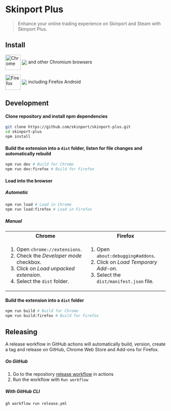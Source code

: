 # Skinport Plus

> Enhance your online trading experience on Skinport and Steam with Skinport Plus.

## Install

[link-chrome]: https://chrome.google.com/webstore/detail/skinport-plus/lmaokgcdiccpfgacillojaojkfpdfeej 'Version published on Chrome Web Store'
[link-firefox]: https://addons.mozilla.org/firefox/addon/skinport-plus/ 'Version published on Mozilla Add-ons'

[<img src="https://raw.githubusercontent.com/alrra/browser-logos/90fdf03c/src/chrome/chrome.svg" width="48" alt="Chrome" valign="middle">][link-chrome] [<img valign="middle" src="https://img.shields.io/chrome-web-store/v/lmaokgcdiccpfgacillojaojkfpdfeej.svg?label=%20">][link-chrome] and other Chromium browsers

[<img src="https://raw.githubusercontent.com/alrra/browser-logos/90fdf03c/src/firefox/firefox.svg" width="48" alt="Firefox" valign="middle">][link-firefox] [<img valign="middle" src="https://img.shields.io/amo/v/skinport-plus.svg?label=%20">][link-firefox] including Firefox Android

## Development

#### Clone repository and install npm dependencies

```sh
git clone https://github.com/skinport/skinport-plus.git
cd skinport-plus
npm install
```

#### Build the extension into a `dist` folder, listen for file changes and automatically rebuild

```sh
npm run dev # Build for Chrome
npm run dev:firefox # Build for Firefox
```

#### Load into the browser

##### Automatic

```sh
npm run load # Load in Chrome
npm run load:firefox # Load in Firefox
```

##### Manual

<table>
  <tr>
    <th>Chrome</th>
    <th>Firefox</th>
  </tr>
  <tr>
    <td width="50%">
      <ol>
        <li>Open <code>chrome://extensions</code>.</li>
        <li>Check the <i>Developer mode</i> checkbox.</li>
        <li>Click on <i>Load unpacked extension</i>.</li>
        <li>Select the <code>dist</code> folder.</li>
      </ol>
    </td>
    <td width="50%">
      <ol>
        <li>Open <code>about:debugging#addons</code>.</li>
        <li>Click on <i>Load Temporary Add-on</i>.</li>
        <li>Select the <code>dist/manifest.json</code> file.</li>
      </ol>
    </td>
  </tr>
</table>

#### Build the extension into a `dist` folder

```sh
npm run build # Build for Chrome
npm run build:firefox # Build for Firefox
```

## Releasing

A release workflow in GitHub actions will automatically build, version, create a tag and release on GitHub, Chrome Web Store and Add-ons for Firefox.

##### On GitHub

1. Go to the repository [release workflow](https://github.com/skinport/skinport-plus/actions/workflows/release.yml) in actions
1. Run the workflow with `Run workflow`

##### With GitHub CLI

```sh
gh workflow run release.yml
```